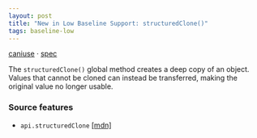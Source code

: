 ```yaml
---
layout: post
title: "New in Low Baseline Support: structuredClone()"
tags: baseline-low
---
```


[caniuse](https://caniuse.com/?search=structured-clone) · [spec](https://html.spec.whatwg.org/multipage/structured-data.html#structured-cloning)

The `structuredClone()` global method creates a deep copy of an object. Values that cannot be cloned can instead be transferred, making the original value no longer usable.

### Source features

- ``api.structuredClone`` [[mdn]](https://https://developer.mozilla.org/en-US/search?q=api.structuredClone)
